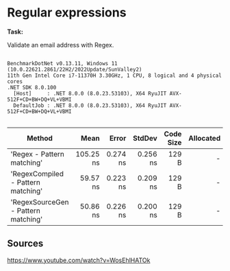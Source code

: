 # Regular expressions

**Task:**

Validate an email address with Regex.

```

BenchmarkDotNet v0.13.11, Windows 11 (10.0.22621.2861/22H2/2022Update/SunValley2)
11th Gen Intel Core i7-11370H 3.30GHz, 1 CPU, 8 logical and 4 physical cores
.NET SDK 8.0.100
  [Host]     : .NET 8.0.0 (8.0.23.53103), X64 RyuJIT AVX-512F+CD+BW+DQ+VL+VBMI
  DefaultJob : .NET 8.0.0 (8.0.23.53103), X64 RyuJIT AVX-512F+CD+BW+DQ+VL+VBMI


```
| Method                              | Mean      | Error    | StdDev   | Code Size | Allocated |
|------------------------------------ |----------:|---------:|---------:|----------:|----------:|
| &#39;Regex - Pattern matching&#39;          | 105.25 ns | 0.274 ns | 0.256 ns |     129 B |         - |
| &#39;RegexCompiled - Pattern matching&#39;  |  59.57 ns | 0.223 ns | 0.209 ns |     129 B |         - |
| &#39;RegexSourceGen - Pattern matching&#39; |  50.86 ns | 0.226 ns | 0.200 ns |     129 B |         - |

## Sources

https://www.youtube.com/watch?v=WosEhlHATOk
